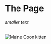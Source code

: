 # The Page
###### smaller text


![Maine Coon kitten](https://purebredkitties.com/cdn/shop/files/rosalina-maine-coon-kitten-giant-kittens-sale-463.webp?v=1723175226)
